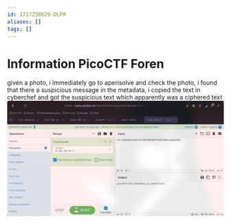 ```yaml
---
id: 1717250829-DLFM
aliases: []
tags: []
---
```


# Information PicoCTF Foren
given a photo, i immediately go to aperisolve and check the photo, i found that there a suspicious message in the metadata, i copied the text in cyberchef and got the suspicious text which apparently was a ciphered text
![flaginfoforen.png](assets/imgs/flaginfoforen.png)
